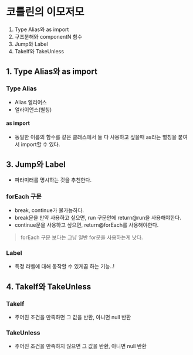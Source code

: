 # 코틀린의 이모저모
1. Type Alias와 as import
2. 구조분해와 componentN 함수
3. Jump와 Label
4. TakeIf와 TakeUnless

## 1. Type Alias와 as import
### Type Alias
- Alias 엘리어스
- 얼라이언스(별칭)

#### as import
- 동일한 이름의 함수를 같은 클래스에서 둘 다 사용하고 싶을때 as라는 별칭을 붙여서 import할 수 있다.


## 3. Jump와 Label
- 파라미터를 명시하는 것을 추천한다.

### forEach 구문
- break, continue가 불가능하다.
- break문을 만약 사용하고 싶으면, run 구문안에 return@run을 사용해야한다.
- continue문을 사용하고 싶으면, return@forEach를 사용해야한다.

> forEach 구문 보다는 그냥 일반 for문을 사용하는게 낫다.


### Label
- 특정 라벨에 대해 동작할 수 있게끔 하는 기능..!

## 4. TakeIf와 TakeUnless
### TakeIf
- 주어진 조건을 만족하면 그 값을 반환, 아니면 null 반환
### TakeUnless
- 주어진 조건을 만족하지 않으면 그 값을 반환, 아니면 null 반환